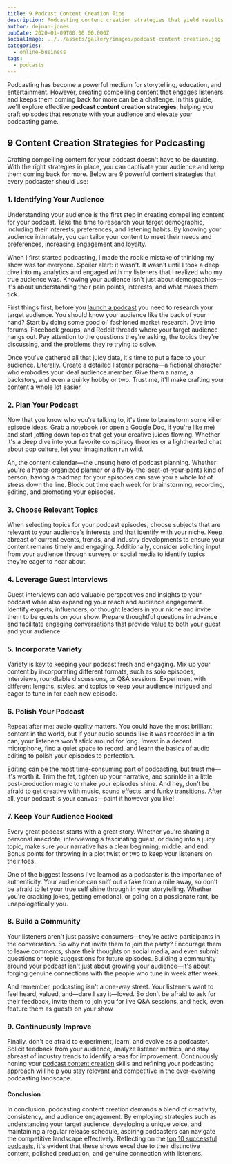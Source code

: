 ```yaml
---
title: 9 Podcast Content Creation Tips
description: Podcasting content creation strategies that yield results. Discover nine content creation strategies every platform should implement.
author: dejuan-jones
pubDate: 2020-01-09T00:00:00.000Z
socialImage: ../../assets/gallery/images/podcast-content-creation.jpg
categories:
  - online-business
tags:
  - podcasts
---
```


Podcasting has become a powerful medium for storytelling, education, and entertainment. However, creating compelling content that engages listeners and keeps them coming back for more can be a challenge. In this guide, we'll explore effective **podcast content creation strategies**, helping you craft episodes that resonate with your audience and elevate your podcasting game.

## 9 Content Creation Strategies for Podcasting

Crafting compelling content for your podcast doesn't have to be daunting. With the right strategies in place, you can captivate your audience and keep them coming back for more. Below are 9 powerful content strategies that every podcaster should use:

### 1. Identifying Your Audience

Understanding your audience is the first step in creating compelling content for your podcast. Take the time to research your target demographic, including their interests, preferences, and listening habits. By knowing your audience intimately, you can tailor your content to meet their needs and preferences, increasing engagement and loyalty.

When I first started podcasting, I made the rookie mistake of thinking my show was for everyone. Spoiler alert: it wasn't. It wasn't until I took a deep dive into my analytics and engaged with my listeners that I realized who my true audience was. Knowing your audience isn't just about demographics—it's about understanding their pain points, interests, and what makes them tick.

First things first, before you [launch a podcast](/blog/how-to-start-a-podcast) you need to research your target audience. You should know your audience like the back of your hand? Start by doing some good ol' fashioned market research. Dive into forums, Facebook groups, and Reddit threads where your target audience hangs out. Pay attention to the questions they're asking, the topics they're discussing, and the problems they're trying to solve.

Once you've gathered all that juicy data, it's time to put a face to your audience. Literally. Create a detailed listener persona—a fictional character who embodies your ideal audience member. Give them a name, a backstory, and even a quirky hobby or two. Trust me, it'll make crafting your content a whole lot easier.

### 2. Plan Your Podcast

Now that you know who you're talking to, it's time to brainstorm some killer episode ideas. Grab a notebook (or open a Google Doc, if you're like me) and start jotting down topics that get your creative juices flowing. Whether it's a deep dive into your favorite conspiracy theories or a lighthearted chat about pop culture, let your imagination run wild.

Ah, the content calendar—the unsung hero of podcast planning. Whether you're a hyper-organized planner or a fly-by-the-seat-of-your-pants kind of person, having a roadmap for your episodes can save you a whole lot of stress down the line. Block out time each week for brainstorming, recording, editing, and promoting your episodes.

### 3. Choose Relevant Topics

When selecting topics for your podcast episodes, choose subjects that are relevant to your audience's interests and that identify with your niche. Keep abreast of current events, trends, and industry developments to ensure your content remains timely and engaging. Additionally, consider soliciting input from your audience through surveys or social media to identify topics they're eager to hear about.

### 4. Leverage Guest Interviews

Guest interviews can add valuable perspectives and insights to your podcast while also expanding your reach and audience engagement. Identify experts, influencers, or thought leaders in your niche and invite them to be guests on your show. Prepare thoughtful questions in advance and facilitate engaging conversations that provide value to both your guest and your audience.

### 5. Incorporate Variety

Variety is key to keeping your podcast fresh and engaging. Mix up your content by incorporating different formats, such as solo episodes, interviews, roundtable discussions, or Q&A sessions. Experiment with different lengths, styles, and topics to keep your audience intrigued and eager to tune in for each new episode.

### 6. Polish Your Podcast

Repeat after me: audio quality matters. You could have the most brilliant content in the world, but if your audio sounds like it was recorded in a tin can, your listeners won't stick around for long. Invest in a decent microphone, find a quiet space to record, and learn the basics of audio editing to polish your episodes to perfection.

Editing can be the most time-consuming part of podcasting, but trust me—it's worth it. Trim the fat, tighten up your narrative, and sprinkle in a little post-production magic to make your episodes shine. And hey, don't be afraid to get creative with music, sound effects, and funky transitions. After all, your podcast is your canvas—paint it however you like!

### 7. Keep Your Audience Hooked

Every great podcast starts with a great story. Whether you're sharing a personal anecdote, interviewing a fascinating guest, or diving into a juicy topic, make sure your narrative has a clear beginning, middle, and end. Bonus points for throwing in a plot twist or two to keep your listeners on their toes.

One of the biggest lessons I've learned as a podcaster is the importance of authenticity. Your audience can sniff out a fake from a mile away, so don't be afraid to let your true self shine through in your storytelling. Whether you're cracking jokes, getting emotional, or going on a passionate rant, be unapologetically you.

### 8. Build a Community

Your listeners aren't just passive consumers—they're active participants in the conversation. So why not invite them to join the party? Encourage them to leave comments, share their thoughts on social media, and even submit questions or topic suggestions for future episodes. Building a community around your podcast isn't just about growing your audience—it's about forging genuine connections with the people who tune in week after week.

And remember, podcasting isn't a one-way street. Your listeners want to feel heard, valued, and—dare I say it—loved. So don't be afraid to ask for their feedback, invite them to join you for live Q&A sessions, and heck, even feature them as guests on your show

### 9. Continuously Improve

Finally, don't be afraid to experiment, learn, and evolve as a podcaster. Solicit feedback from your audience, analyze listener metrics, and stay abreast of industry trends to identify areas for improvement. Continuously honing your [podcast content creation](/blog/podcasting-content-creation-strategies) skills and refining your podcasting approach will help you stay relevant and competitive in the ever-evolving podcasting landscape.

#### Conclusion

In conclusion, podcasting content creation demands a blend of creativity, consistency, and audience engagement. By employing strategies such as understanding your target audience, developing a unique voice, and maintaining a regular release schedule, aspiring podcasters can navigate the competitive landscape effectively. Reflecting on the [top 10 successful podcasts](/blog/most-successful-podcasts), it's evident that these shows excel due to their distinctive content, polished production, and genuine connection with listeners.
